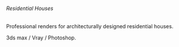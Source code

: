 ###### Residential Houses

Professional renders for architecturally designed residential houses. 

3ds max / Vray / Photoshop.
